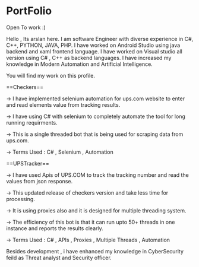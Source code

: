 # PortFolio

Open To work :) 

Hello , Its arslan here.
I am software Engineer with diverse experience in C#, C++, PYTHON, JAVA, PHP.
I have worked on Android Studio using java backend and xaml frontend language.
I have worked on Visual studio all version using C# , C++ as backend languages.
I have increased my knowledge in Modern Automation and Artificial Intelligence.

You will find my work on this profile.

==Checkers==  
       
-> I have implemented selenium automation for ups.com website to enter and read elements value from tracking results.

-> I have using C# with selenium to completely automate the tool for long running requirments.

-> This is a single threaded bot that is being used for scraping data from ups.com.

-> Terms Used : C# , Selenium , Automation

==UPSTracker==  
       
-> I have used Apis of UPS.COM to track the tracking number and read the values from json response.

-> This updated release of checkers version and take less time for processing.           

-> It is using proxies also and it is designed for multiple threading system.           

-> The efficiency of this bot is that it can run upto 50+ threads in one instance and reports the results clearly.                   

-> Terms Used : C# , APIs , Proxies , Multiple Threads , Automation 

Besides development , i have enhanced my knowledge in CyberSecurity feild as Threat analyst and Security officer.
